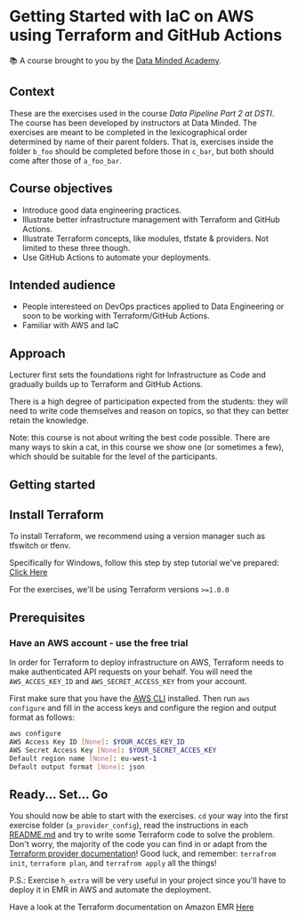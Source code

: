 # Getting Started with IaC on AWS using Terraform and GitHub Actions

📚 A course brought to you by the [Data Minded Academy].

## Context

These are the exercises used in the course *Data Pipeline Part 2 at DSTI*.  
The course has been developed by instructors at Data Minded. The
exercises are meant to be completed in the lexicographical order determined by
name of their parent folders. That is, exercises inside the folder `b_foo`
should be completed before those in `c_bar`, but both should come after those
of `a_foo_bar`.

## Course objectives

- Introduce good data engineering practices.
- Illustrate better infrastructure management with Terraform and GitHub Actions.
- Illustrate Terraform concepts, like modules, tfstate & providers.
  Not limited to these three though.
- Use GitHub Actions to automate your deployments.

## Intended audience

- People interesteed on DevOps practices applied to Data Engineering or soon to be working with Terraform/GitHub Actions.
- Familiar with AWS and IaC

## Approach

Lecturer first sets the foundations right for Infrastructure as Code and
gradually builds up to Terraform and GitHub Actions.

There is a high degree of participation expected from the students: they
will need to write code themselves and reason on topics, so that they can
better retain the knowledge.

Note: this course is not about writing the best code possible. There are
many ways to skin a cat, in this course we show one (or sometimes a few), which
should be suitable for the level of the participants.

## Getting started

## Install Terraform

To install Terraform, we recommend using a version manager such as tfswitch or tfenv.

Specifically for Windows, follow this step by step tutorial we've prepared: [Click Here](https://app.tango.us/app/workflow/Downloading-Terraform-on-Windows--A-Quick-Tutorial-63634416f09348c4857f64e3804235a2)

For the exercises, we'll be using Terraform versions `>=1.0.0`

## Prerequisites
### Have an AWS account - use the free trial

In order for Terraform to deploy infrastructure on AWS, Terraform needs to make authenticated API requests on your behalf.
You will need the `AWS_ACCES_KEY_ID` and `AWS_SECRET_ACCESS_KEY` from your account.

First make sure that you have the [AWS CLI](https://docs.aws.amazon.com/cli/latest/userguide/cli-chap-install.html)
installed. Then run `aws configure` and fill in the access keys and configure the region and output format as follows:

```bash
aws configure
AWS Access Key ID [None]: $YOUR_ACCES_KEY_ID
AWS Secret Access Key [None]: $YOUR_SECRET_ACCES_KEY
Default region name [None]: eu-west-1
Default output format [None]: json
```

## Ready... Set... Go

You should now be able to start with the exercises. `cd` your way into the first exercise folder (`a_provider_config`),
read the instructions in each [README.md](a_provider_config/README.md) and try to write some Terraform code to solve the problem. Don't worry, 
the majority of the code you can find in or adapt from the [Terraform provider documentation](https://registry.terraform.io/providers/hashicorp/aws/latest/docs)! 
Good luck, and remember: `terrafrom init`, `terraform plan`, and `terrafrom apply` all the things!

P.S.: Exercise `h_extra` will be very useful in your project since you'll have to deploy it in EMR in AWS and automate
the deployment.

Have a look at the Terraform documentation on Amazon EMR [Here](https://registry.terraform.io/providers/hashicorp/aws/latest/docs/resources/emr_cluster)

[Data Minded Academy]: https://www.dataminded.academy/

